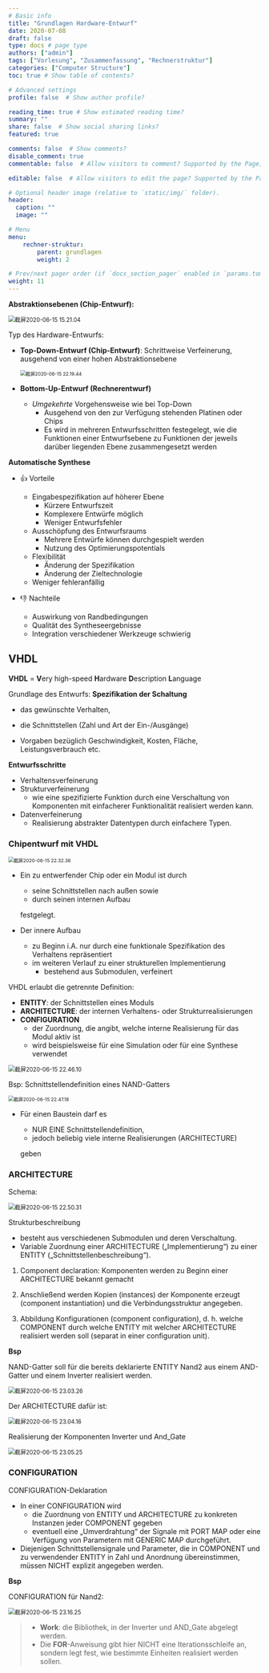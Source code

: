 ```yaml
---
# Basic info
title: "Grundlagen Hardware-Entwurf"
date: 2020-07-08
draft: false
type: docs # page type
authors: ["admin"]
tags: ["Vorlesung", "Zusammenfassung", "Rechnerstruktur"]
categories: ["Computer Structure"]
toc: true # Show table of contents?

# Advanced settings
profile: false  # Show author profile?

reading_time: true # Show estimated reading time?
summary: ""
share: false  # Show social sharing links?
featured: true

comments: false  # Show comments?
disable_comment: true
commentable: false  # Allow visitors to comment? Supported by the Page, Post, and Docs content types.

editable: false  # Allow visitors to edit the page? Supported by the Page, Post, and Docs content types.

# Optional header image (relative to `static/img/` folder).
header:
  caption: ""
  image: ""

# Menu
menu: 
    rechner-struktur:
        parent: grundlagen
        weight: 2

# Prev/next pager order (if `docs_section_pager` enabled in `params.toml`)
weight: 11
---
```




**Abstraktionsebenen (Chip-Entwurf):**

<img src="https://raw.githubusercontent.com/EckoTan0804/upic-repo/master/uPic/截屏2020-06-15%2015.21.04.png" alt="截屏2020-06-15 15.21.04" style="zoom:80%;" />

Typ des Hardware-Entwurfs:

- **Top-Down-Entwurf (Chip-Entwurf)**: Schrittweise Verfeinerung, ausgehend von einer hohen Abstraktionsebene

  <img src="https://raw.githubusercontent.com/EckoTan0804/upic-repo/master/uPic/截屏2020-06-15%2022.19.44.png" alt="截屏2020-06-15 22.19.44" style="zoom: 67%;" />

- **Bottom-Up-Entwurf (Rechnerentwurf)**

  - *Umgekehrte* Vorgehensweise wie bei Top-Down
    - Ausgehend von den zur Verfügung stehenden Platinen oder Chips
    - Es wird in mehreren Entwurfsschritten festegelegt, wie die Funktionen einer Entwurfsebene zu Funktionen der jeweils darüber liegenden Ebene zusammengesetzt werden

**Automatische Synthese**

- 👍 Vorteile
  - Eingabespezifikation auf höherer Ebene
    - Kürzere Entwurfszeit 
    - Komplexere Entwürfe möglich 
    - Weniger Entwurfsfehler
  - Ausschöpfung des Entwurfsraums
    - Mehrere Entwürfe können durchgespielt werden 
    - Nutzung des Optimierungspotentials
  - Flexibilität
    - Änderung der Spezifikation 
    - Änderung der Zieltechnologie
  - Weniger fehleranfällig

- 👎 Nachteile
  - Auswirkung von Randbedingungen
  - Qualität des Syntheseergebnisse
  - Integration verschiedener Werkzeuge schwierig

## VHDL

**VHDL** = **V**ery high-speed **H**ardware **D**escription **L**anguage

Grundlage des Entwurfs: **Spezifikation der Schaltung**

- das gewünschte Verhalten,

- die Schnittstellen (Zahl und Art der Ein-/Ausgänge)

- Vorgaben bezüglich Geschwindigkeit, Kosten, Fläche, Leistungsverbrauch etc.

**Entwurfsschritte**

- Verhaltensverfeinerung
- Strukturverfeinerung
  - wie eine spezifizierte Funktion durch eine Verschaltung von Komponenten mit einfacherer Funktionalität realisiert werden kann.
- Datenverfeinerung
  - Realisierung abstrakter Datentypen durch einfachere Typen.

### Chipentwurf mit VHDL

<img src="https://raw.githubusercontent.com/EckoTan0804/upic-repo/master/uPic/截屏2020-06-15%2022.32.36.png" alt="截屏2020-06-15 22.32.36" style="zoom:67%;" />

- Ein zu entwerfender Chip oder ein Modul ist durch 

  - seine Schnittstellen nach außen sowie 
  - durch seinen internen Aufbau 

  festgelegt.

- Der innere Aufbau

  - zu Beginn i.A. nur durch eine funktionale Spezifikation des Verhaltens repräsentiert
  - im weiteren Verlauf zu einer strukturellen Implementierung
    - bestehend aus Submodulen, verfeinert

VHDL erlaubt die getrennte Definition:

- **ENTITY**: der Schnittstellen eines Moduls
- **ARCHITECTURE**: der internen Verhaltens- oder Strukturrealisierungen
- **CONFIGURATION**
  - der Zuordnung, die angibt, welche interne Realisierung für das Modul aktiv ist
  - wird beispielsweise für eine Simulation oder für eine Synthese verwendet

<img src="https://raw.githubusercontent.com/EckoTan0804/upic-repo/master/uPic/截屏2020-06-15%2022.46.10.png" alt="截屏2020-06-15 22.46.10" style="zoom:80%;" />

Bsp: Schnittstellendefinition eines NAND-Gatters

<img src="https://raw.githubusercontent.com/EckoTan0804/upic-repo/master/uPic/截屏2020-06-15%2022.47.18.png" alt="截屏2020-06-15 22.47.18" style="zoom:67%;" />

- Für einen Baustein darf es 

  - NUR EINE Schnittstellendefinition, 
  - jedoch beliebig viele interne Realisierungen (ARCHITECTURE) 

  geben

### ARCHITECTURE

Schema: 

<img src="https://raw.githubusercontent.com/EckoTan0804/upic-repo/master/uPic/截屏2020-06-15%2022.50.31.png" alt="截屏2020-06-15 22.50.31" style="zoom:80%;" />

Strukturbeschreibung

- besteht aus verschiedenen Submodulen und deren Verschaltung.
- Variable Zuordnung einer ARCHITECTURE („Implementierung“) zu einer ENTITY („Schnittstellenbeschreibung“).

1. Component declaration: Komponenten werden zu Beginn einer ARCHITECTURE bekannt gemacht 

2. Anschließend werden Kopien (instances) der Komponente erzeugt (component instantiation) und die Verbindungsstruktur angegeben.

3. Abbildung Konfigurationen (component configuration), d. h. welche COMPONENT durch welche ENTITY mit welcher ARCHITECTURE realisiert werden soll (separat in einer configuration unit).

**Bsp**

NAND-Gatter soll für die bereits deklarierte ENTITY Nand2 aus einem AND-Gatter und einem Inverter realisiert werden.

<img src="https://raw.githubusercontent.com/EckoTan0804/upic-repo/master/uPic/截屏2020-06-15%2023.03.26.png" alt="截屏2020-06-15 23.03.26" style="zoom:80%;" />

Der ARCHITECTURE dafür ist:

<img src="https://raw.githubusercontent.com/EckoTan0804/upic-repo/master/uPic/截屏2020-06-15%2023.04.16.png" alt="截屏2020-06-15 23.04.16" style="zoom:80%;" />

Realisierung der Komponenten Inverter und And_Gate

<img src="https://raw.githubusercontent.com/EckoTan0804/upic-repo/master/uPic/截屏2020-06-15%2023.05.25.png" alt="截屏2020-06-15 23.05.25" style="zoom:80%;" />

### CONFIGURATION

CONFIGURATION-Deklaration

- In einer CONFIGURATION wird
  - die Zuordnung von ENTITY und ARCHITECTURE zu konkreten Instanzen jeder COMPONENT gegeben
  - eventuell eine „Umverdrahtung“ der Signale mit PORT MAP oder eine Verfügung von Parametern mit GENERIC MAP durchgeführt.
- Diejenigen Schnittstellensignale und Parameter, die in COMPONENT und zu verwendender ENTITY in Zahl und Anordnung übereinstimmen, müssen NICHT explizit angegeben werden.

**Bsp** 

CONFIGURATION für Nand2:

<img src="https://raw.githubusercontent.com/EckoTan0804/upic-repo/master/uPic/截屏2020-06-15%2023.16.25.png" alt="截屏2020-06-15 23.16.25" style="zoom:80%;" />

> - **Work**: die Bibliothek, in der Inverter und AND_Gate abgelegt werden.
> - Die **FOR**-Anweisung gibt hier NICHT eine Iterationsschleife an, sondern legt fest, wie bestimmte Einheiten realisiert werden sollen.